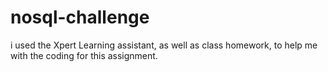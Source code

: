 # nosql-challenge

i used the Xpert Learning assistant, as well as class homework, to help me with the coding for this assignment.


